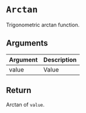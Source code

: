 # `Arctan`

Trigonometric arctan function.

## Arguments

| Argument | Description |
| -------- | ----------- |
| value    | Value       |

## Return

Arctan of `value`.

